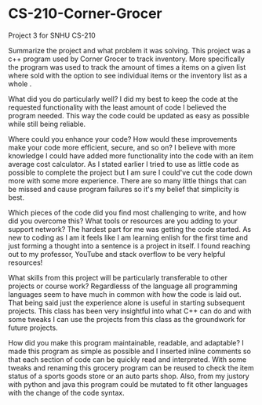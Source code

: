 # CS-210-Corner-Grocer
Project 3 for SNHU CS-210

Summarize the project and what problem it was solving.
This project was a c++ program used by Corner Grocer to track inventory. More specifically the program was used to track the amount of times a items on a given list where sold with the option to see individual items or the inventory list as a whole .

What did you do particularly well?
I did my best to keep the code at the requested functionality with the least amount of code I believed the program needed. This way the code could be updated as easy as possible while still being reliable. 

Where could you enhance your code? How would these improvements make your code more efficient, secure, and so on?
I believe with more knowledge I could have added more functionality into the code with an item average cost calculator. As I stated earlier I tried to use as little code as possible to complete the project but I am sure I could've cut the code down more with some more experience. There are so many little things that can be missed and cause program failures so it's my belief that simplicity is best. 

Which pieces of the code did you find most challenging to write, and how did you overcome this? What tools or resources are you adding to your support network?
The hardest part for me was getting the code started. As new to coding as I am it feels like I am learning enlish for the first time and just forming a thought into a sentence is a project in itself. I found reaching out to my professor, YouTube and stack overflow to be very helpful resources! 

What skills from this project will be particularly transferable to other projects or course work?
Regardlesss of the language all programming languages seem to have much in common with how the code is laid out. That being said just the experience alone is useful in starting subsequent projects. This class has been very insightful into what C++ can do and with some tweaks I can use the projects from this class as the groundwork for future projects. 

How did you make this program maintainable, readable, and adaptable?
I made this program as simple as possible and I inserted inline comments so that each section of code can be quickly read and interpreted. With some tweaks and renaming this grocery program can be reused to check the item status of a sports goods store or an auto parts shop. Also, from my justory with python and java this program could be mutated to fit other languages with the change of the code syntax.  
